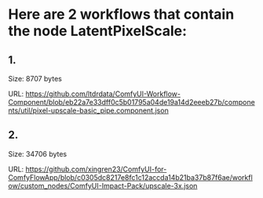 # Here are 2 workflows that contain the node LatentPixelScale:

## 1. 

Size: 8707 bytes

URL: https://github.com/ltdrdata/ComfyUI-Workflow-Component/blob/eb22a7e33dff0c5b01795a04de19a14d2eeeb27b/components/util/pixel-upscale-basic_pipe.component.json

## 2. 

Size: 34706 bytes

URL: https://github.com/xingren23/ComfyUI-for-ComfyFlowApp/blob/c0305dc8217e8fc1c12accda14b21ba37b87f6ae/workflow/custom_nodes/ComfyUI-Impact-Pack/upscale-3x.json

